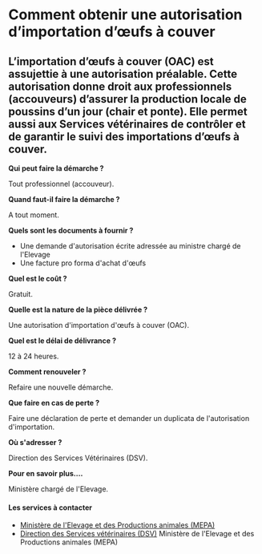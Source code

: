 # Comment obtenir une autorisation d’importation d’œufs à couver

L’importation d’œufs à couver (OAC) est assujettie à une autorisation préalable. Cette autorisation donne droit aux professionnels (accouveurs) d’assurer la production locale de poussins d’un jour (chair et ponte). Elle permet aussi aux Services vétérinaires de contrôler et de garantir le suivi des importations d’œufs à couver.
-----------------------------------------------------------------------------------------------------------------------------------------------------------------------------------------------------------------------------------------------------------------------------------------------------------------------------------------

**Qui peut faire la démarche ?**

Tout professionnel (accouveur).

**Quand faut-il faire la démarche ?**

A tout moment.

**Quels sont les documents à fournir ?**

*   Une demande d'autorisation écrite adressée au ministre chargé de l'Elevage
*   Une facture pro forma d'achat d'œufs  
    

**Quel est le coût ?**

Gratuit.

**Quelle est la nature de la pièce délivrée ?**

Une autorisation d'importation d'œufs à couver (OAC).  

**Quel est le délai de délivrance ?**

12 à 24 heures.  

**Comment renouveler ?**

Refaire une nouvelle démarche.

**Que faire en cas de perte ?**

Faire une déclaration de perte et demander un duplicata de l'autorisation d'importation.

**Où s'adresser ?**

Direction des Services Vétérinaires (DSV).  

**Pour en savoir plus….**

Ministère chargé de l'Elevage.

#### Les services à contacter

*   [Ministère de l'Elevage et des Productions animales (MEPA)](../../../services/ministere-de-lelevage-et-des-productions-animales-mepa.md)
*   [Direction des Services vétérinaires (DSV)](../../../services/direction-des-services-veterinaires-dsv.md) Ministère de l'Elevage et des Productions animales (MEPA)